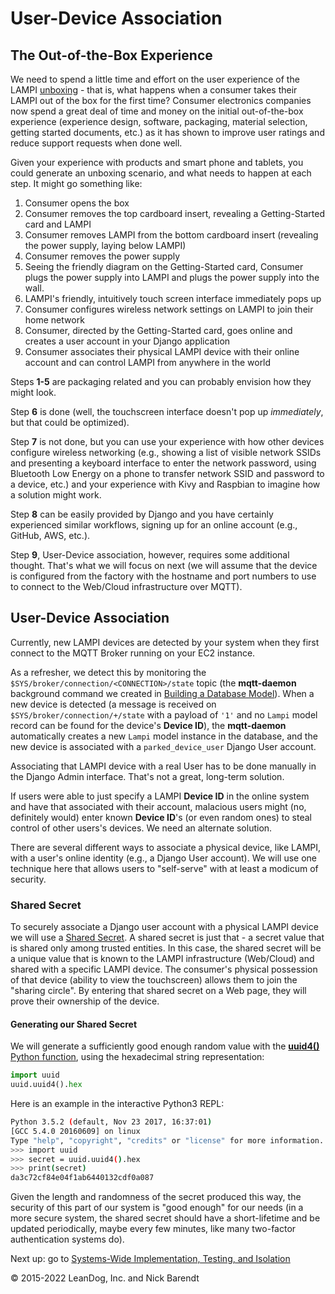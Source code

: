 # User-Device Association

## The Out-of-the-Box Experience

We need to spend a little time and effort on the user experience of the LAMPI [unboxing](https://en.wikipedia.org/wiki/Unboxing) - that is, what happens when a consumer takes their LAMPI out of the box for the first time?  Consumer electronics companies now spend a great deal of time and money on the initial out-of-the-box experience (experience design, software, packaging, material selection, getting started documents, etc.) as it has shown to improve user ratings and reduce support requests when done well.

Given your experience with products and smart phone and tablets, you could generate an unboxing scenario, and what needs to happen at each step.  It might go something like:

1. Consumer opens the box
2. Consumer removes the top cardboard insert, revealing a Getting-Started card and LAMPI
3. Consumer removes LAMPI from the bottom cardboard insert (revealing the power supply, laying below LAMPI)
4. Consumer removes the power supply
5. Seeing the friendly diagram on the Getting-Started card, Consumer plugs the power supply into LAMPI and plugs the power supply into the wall.
6. LAMPI's friendly, intuitively touch screen interface immediately pops up
7. Consumer configures wireless network settings on LAMPI to join their home network
8. Consumer, directed by the Getting-Started card, goes online and creates a user account in your Django application
9. Consumer associates their physical LAMPI device with their online account and can control LAMPI from anywhere in the world

Steps **1-5** are packaging related and you can probably envision how they might look.

Step **6** is done (well, the touchscreen interface doesn't pop up _immediately_, but that could be optimized).

Step **7** is not done, but you can use your experience with how other devices configure wireless networking (e.g., showing a list of visible network SSIDs and presenting a keyboard interface to enter the network password, using Bluetooth Low Energy on a phone to transfer network SSID and password to a device, etc.) and your experience with Kivy and Raspbian to imagine how a solution might work.

Step **8** can be easily provided by Django and you have certainly experienced similar workflows, signing up for an online account (e.g., GitHub, AWS, etc.).

Step **9**, User-Device association, however, requires some additional thought.  That's what we will focus on next (we will assume that the device is configured from the factory with the hostname and port numbers to use to connect to the Web/Cloud infrastructure over MQTT).

## User-Device Association

Currently, new LAMPI devices are detected by your system when they first connect to the MQTT Broker running on your EC2 instance.

As a refresher, we detect this by monitoring the `$SYS/broker/connection/<CONNECTION>/state` topic (the **mqtt-daemon** background command we created in [Building a Database Model](../06.4_Building_a_Database_Model/README.md)). When a new device is detected (a message is received on `$SYS/broker/connection/+/state` with a payload of `'1'` and no `Lampi` model record can be found for the device's **Device ID**), the **mqtt-daemon** automatically creates a new `Lampi` model instance in the database, and the new device is associated with a `parked_device_user` Django User account.

Associating that LAMPI device with a real User has to be done manually in the Django Admin interface.  That's not a great, long-term solution.

If users were able to just specify a LAMPI **Device ID** in the online system and have that associated with their account, malacious users might (no, definitely would) enter known **Device ID**'s (or even random ones) to steal control of other users's devices.  We need an alternate solution.

There are several different ways to associate a physical device, like LAMPI, with a user's online identity (e.g., a Django User account).  We will use one technique here that allows users to "self-serve" with at least a modicum of security.

### Shared Secret

To securely associate a Django user account with a physical LAMPI device we will use a [Shared Secret](https://en.wikipedia.org/wiki/Shared_secret).  A shared secret is just that - a secret value that is shared only among trusted entities.  In this case, the shared secret will be a unique value that is known to the LAMPI infrastructure (Web/Cloud) and shared with a specific LAMPI device.  The consumer's physical possession of that device (ability to view the touchscreen) allows them to join the "sharing circle".  By entering that shared secret on a Web page, they will prove their ownership of the device.  

#### Generating our Shared Secret

We will generate a sufficiently good enough random value with the [**uuid4()** Python function](https://docs.python.org/3/library/uuid.html#uuid.uuid4), using the hexadecimal string representation:

```python
import uuid
uuid.uuid4().hex
```

Here is an example in the interactive Python3 REPL:

```bash
Python 3.5.2 (default, Nov 23 2017, 16:37:01)
[GCC 5.4.0 20160609] on linux
Type "help", "copyright", "credits" or "license" for more information.
>>> import uuid
>>> secret = uuid.uuid4().hex
>>> print(secret)
da3c72cf84e04f1ab6440132cdf0a087
```

Given the length and randomness of the secret produced this way, the security of this part of our system is "good enough" for our needs (in a more secure system, the shared secret should have a short-lifetime and be updated periodically, maybe every few minutes, like many two-factor authentication systems do).

Next up: go to [Systems-Wide Implementation, Testing, and Isolation](../07.4_Systems_Implementation_Testing_Isolation/README.md)

&copy; 2015-2022 LeanDog, Inc. and Nick Barendt
